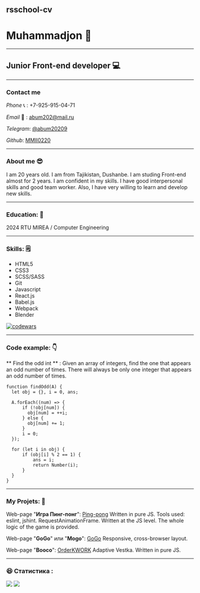 ## rsschool-cv

# Muhammadjon :triumph:

---

## **Junior Front-end developer** :computer:

---

### Contact me

_Phone_ :telephone_receiver: : +7-925-915-04-71

_Email_ :e-mail: : abum202@mail.ru

_Telegram_: [@abum20209](t.me/@abum20209)

_Github_: [MMII0220](https://github.com/MMII0220)

---

### About me :sunglasses:

I am 20 years old. I am from Tajikistan, Dushanbe. I am studing Front-end almost for 2 years. I am confident in my skills. I have good interpersonal skills and good team worker. Also, I have very willing to learn and develop new skills.

---

### Education: :open_book:

2024 RTU MIREA / Computer Engineering

---

### Skills: :spiral_notepad:

- HTML5
- CSS3
- SCSS/SASS
- Git
- Javascript
- React.js
- Babel.js
- Webpack
- Blender

[![codewars](https://www.codewars.com/users/MMII0220/badges/large)](https://www.codewars.com/users/MMII0220)

---

### Code example: :point_down:

** Find the odd int ** : Given an array of integers, find the one that appears an odd number of times. There will always be only one integer that appears an odd number of times.

```
function findOdd(A) {
  let obj = {}, i = 0, ans;

  A.forEach((num) => {
      if (!obj[num]) {
        obj[num] = ++i;
      } else {
        obj[num] += 1;
      }
      i = 0;
  });

  for (let i in obj) {
      if (obj[i] % 2 == 1) {
          ans = i;
          return Number(i);
      }
  }
}
```

---

### My Projets: :briefcase:

Web-page "**Игра Пинг-понг**": [Ping-pong](https://mmii0220.github.io/pingPong-JS/)
Written in pure JS. Tools used: eslint, jshint. RequestAnimationFrame. Written at the JS level. The whole logic of the game is provided.

Web-page "**GoGo**" или "**Mogo**": [GoGo](https://mmii0220.github.io/GoGo/)
Responsive, cross-browser layout.

Web-page "**Booco**": [OrderKWORK](https://mmii0220.github.io/orderKWORK/)
Adaptive Vestka. Written in pure JS.

---

### :satisfied: Статистика :

![](https://github-readme-streak-stats.herokuapp.com/?user=MMII0220&theme=algolia)
![](https://github-readme-stats.vercel.app/api?username=MMII0220&show_icons=true&theme=algolia)
